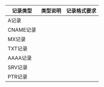 | 记录类型 | 类型说明 | 记录格式要求 |
| --- | --- | --- |
|A记录|  |  |  
|CNAME记录|  |  |
|MX记录| |  |
|TXT记录| |  |
|AAAA记录| |  |
|SRV记录| |  |
|PTR记录| |  |
